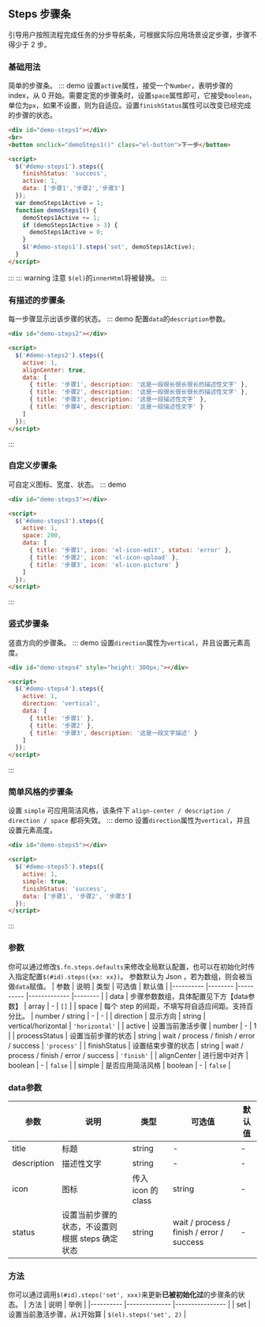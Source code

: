 ## Steps 步骤条
引导用户按照流程完成任务的分步导航条，可根据实际应用场景设定步骤，步骤不得少于 2 步。

### 基础用法
简单的步骤条。
::: demo 设置`active`属性，接受一个`Number`，表明步骤的 index，从 0 开始。需要定宽的步骤条时，设置`space`属性即可，它接受`Boolean`，单位为`px`，如果不设置，则为自适应。设置`finishStatus`属性可以改变已经完成的步骤的状态。

```html
<div id="demo-steps1"></div>
<br>
<button onclick="demoSteps1()" class="el-button">下一步</button>

<script>
  $('#demo-steps1').steps({
    finishStatus: 'success',
    active: 1,
    data: ['步骤1','步骤2','步骤3']
  });
  var demoSteps1Active = 1;
  function demoSteps1() {
    demoSteps1Active += 1;
    if (demoSteps1Active > 3) {
      demoSteps1Active = 0;
    }
    $('#demo-steps1').steps('set', demoSteps1Active);
  }
</script>
```
:::
::: warning 注意
`$(el)`的`innerHtml`将被替换。
:::

### 有描述的步骤条
每一步骤显示出该步骤的状态。
::: demo 配置`data`的`description`参数。

```html
<div id="demo-steps2"></div>

<script>
  $('#demo-steps2').steps({
    active: 1,
    alignCenter: true,
    data: [
      { title: '步骤1', description: '这是一段很长很长很长的描述性文字' },
      { title: '步骤2', description: '这是一段很长很长很长的描述性文字' },
      { title: '步骤3', description: '这是一段描述性文字' },
      { title: '步骤4', description: '这是一段描述性文字' }
    ]
  });
</script>
```
:::

### 自定义步骤条
可自定义图标、宽度、状态。
::: demo

```html
<div id="demo-steps3"></div>

<script>
  $('#demo-steps3').steps({
    active: 1,
    space: 200,
    data: [
      { title: '步骤1', icon: 'el-icon-edit', status: 'error' },
      { title: '步骤2', icon: 'el-icon-upload' },
      { title: '步骤3', icon: 'el-icon-picture' }
    ]
  });
</script>
```
:::

### 竖式步骤条
竖直方向的步骤条。
::: demo 设置`direction`属性为`vertical`，并且设置元素高度。

```html
<div id="demo-steps4" style="height: 300px;"></div>

<script>
  $('#demo-steps4').steps({
    active: 1,
    direction: 'vertical',
    data: [
      { title: '步骤1' },
      { title: '步骤2' },
      { title: '步骤3', description: '这是一段文字描述' }
    ]
  });
</script>
```
:::

### 简单风格的步骤条
设置 `simple` 可应用简洁风格，该条件下 `align-center / description / direction / space` 都将失效。
::: demo 设置`direction`属性为`vertical`，并且设置元素高度。

```html
<div id="demo-steps5"></div>

<script>
  $('#demo-steps5').steps({
    active: 1,
    simple: true,
    finishStatus: 'success',
    data: ['步骤1', '步骤2', '步骤3']
  });
</script>
```
:::

### 参数
你可以通过修改`$.fn.steps.defaults`来修改全局默认配置，也可以在初始化时传入指定配置`$(#id).steps({xx: xx})`。
参数默认为 Json ，若为数组，则会被当做`data`赋值。
| 参数      | 说明          | 类型      | 可选值                           | 默认值  |
|---------- |-------- |---------- |-------------  |-------- |
| data          | 步骤参数数组，具体配置见下方【data参数】   | array  | - | `[]` |
| space | 每个 step 的间距，不填写将自适应间距。支持百分比。 | number / string | - | - |
| direction | 显示方向 | string | vertical/horizontal | `'horizontal'` |
| active | 设置当前激活步骤  | number | - | 1 |
| processStatus | 设置当前步骤的状态 | string | wait / process / finish / error / success | `'process'` |
| finishStatus | 设置结束步骤的状态 | string | wait / process / finish / error / success | `'finish'` |
| alignCenter | 进行居中对齐 | boolean | - | `false` |
| simple | 是否应用简洁风格 | boolean | - | `false` |

### data参数
| 参数      | 说明    | 类型      | 可选值       | 默认值   |
|---------- |-------- |---------- |-------------  |-------- |
| title | 标题 | string | - | - |
| description | 描述性文字 | string | - | - |
| icon | 图标 | 传入 icon 的 class | string | - |
| status | 设置当前步骤的状态，不设置则根据 steps 确定状态 | string | wait / process / finish / error / success | - |

### 方法
你可以通过调用`$(#id).steps('set', xxx)`来更新**已被初始化过**的步骤条的状态。
| 方法      | 说明          | 举例  |
|---------- |-------------- |---------------- |
| set | 设置当前激活步骤，从`1`开始算 | `$(el).steps('set', 2)` |
